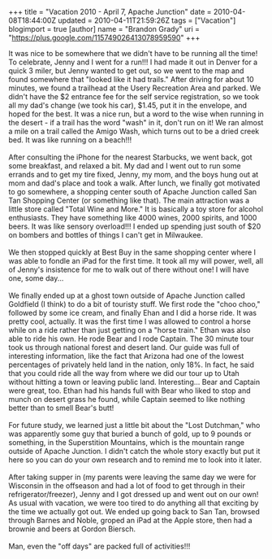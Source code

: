 +++
title = "Vacation 2010 - April 7, Apache Junction"
date = 2010-04-08T18:44:00Z
updated = 2010-04-11T21:59:26Z
tags = ["Vacation"]
blogimport = true 
[author]
	name = "Brandon Grady"
	uri = "https://plus.google.com/115749026413078959590"
+++

It was nice to be somewhere that we didn't have to be running all the time!  To celebrate, Jenny and I went for a run!!!  I had made it out in Denver for a quick 3 miler, but Jenny wanted to get out, so we went to the map and found somewhere that "looked like it had trails."  After driving for about 10 minutes, we found a trailhead at the Usery Recreation Area and parked.  We didn't have the $2 entrance fee for the self service registration, so we took all my dad's change (we took his car), $1.45, put it in the envelope, and hoped for the best.  It was a nice run, but a word to the wise when running in the desert - if a trail has the word "wash" in it, don't run on it!  We ran almost a mile on a trail called the Amigo Wash, which turns out to be a dried creek bed.  It was like running on a beach!!!<br /><br />After consulting the iPhone for the nearest Starbucks, we went back, got some breakfast, and relaxed a bit.  My dad and I went out to run some errands and to get my tire fixed, Jenny, my mom, and the boys hung out at mom and dad's place and took a walk.  After lunch, we finally got motivated to go somewhere, a shopping center south of Apache Junction called San Tan Shopping Center (or something like that).  The main attraction was a little store called "Total Wine and More."  It is basically a toy store for alcohol enthusiasts.   They have something like 4000 wines, 2000 spirits, and 1000 beers.  It was like sensory overload!!!  I ended up spending just south of $20 on bombers and bottles of things I can't get in Milwaukee.<br /><br />We then stopped quickly at Best Buy in the same shopping center where I was able to fondle an iPad for the first time.  It took all my will power, well, all of Jenny's insistence for me to walk out of there without one!  I will have one, some day...<br /><br />We finally ended up at a ghost town outside of Apache Junction called Goldfield (I think) to do a bit of touristy stuff.  We first rode the "choo choo," followed by some ice cream, and finally Ehan and I did a horse ride.  It was pretty cool, actually.  It was the first time I was allowed to control a horse while on a ride rather than just getting on a "horse train."  Ethan was also able to ride his own.  He rode Bear and I rode Captain.  The 30 minute tour took us through national forest and desert land.  Our guide was full of interesting information, like the fact that Arizona had one of the lowest percentages of privately held land in the nation, only 18%.  In fact, he said that you could ride all the way from where we did our tour up to Utah without hitting a town or leaving public land.  Interesting...  Bear and Captain were great, too.  Ethan had his hands full with Bear who liked to stop and munch on desert grass he found, while Captain seemed to like nothing better than to smell Bear's butt!<br /><br />For future study, we learned just a little bit about the "Lost Dutchman," who was apparently some guy that buried a bunch of gold, up to 9 pounds or something, in the Superstition Mountains, which is the mountain range outside of Apache Junction.  I didn't catch the whole story exactly but put it here so you can do your own research and to remind me to look into it later.<br /><br />After taking supper in (my parents were leaving the same day we were for Wisconsin in the offseason and had a lot of food to get through in their refrigerator/freezer), Jenny and I got dressed up and went out on our own!  As usual with vacation, we were too tired to do anything all that exciting by the time we actually got out.  We ended up going back to San Tan, browsed through Barnes and Noble, groped an iPad at the Apple store, then had a brownie and beers at Gordon Biersch.<br /><br />Man, even the "off days" are packed full of activities!!!
